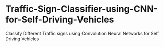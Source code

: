 # Traffic-Sign-Classifier-using-CNN-for-Self-Driving-Vehicles
Classify Different Traffic signs using Convolution Neural Networks for Self Driving Vehicles
